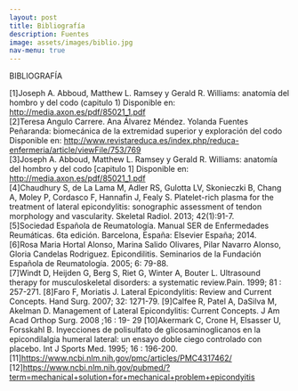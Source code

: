 ```yaml
---
layout: post
title: Bibliografía
description: Fuentes
image: assets/images/biblio.jpg
nav-menu: true
---
```


BIBLIOGRAFÍA

[1]Joseph A. Abboud, Matthew L. Ramsey y Gerald R. Williams: anatomía del hombro y del codo
(capitulo 1) Disponible en: http://media.axon.es/pdf/85021_1.pdf<br>
[2]Teresa Angulo Carrere. Ana Álvarez Méndez. Yolanda Fuentes Peñaranda: biomecánica de la extremidad superior y exploración del codo Disponible en: http://www.revistareduca.es/index.php/reduca-enfermeria/article/viewFile/753/769<br>
[3]Joseph A. Abboud, Matthew L. Ramsey y Gerald R. Williams: anatomía del hombro y del codo [capitulo 1] Disponible en: http://media.axon.es/pdf/85021_1.pdf<br>
[4]Chaudhury S, de La Lama M, Adler RS, Gulotta LV, Skonieczki B, Chang A, Moley P, Cordasco F, Hannafin J, Fealy S. Platelet-rich plasma for the treatment of lateral epicondylitis: sonographic assessment of tendon morphology and vascularity. Skeletal Radiol. 2013; 42(1):91-7.<br>
[5]Sociedad Española de Reumatología. Manual SER de Enfermedades Reumáticas. 6ta edición. Barcelona, España: Elsevier España; 2014.<br>
[6]Rosa Maria Hortal Alonso, Marina Salido Olivares, Pilar Navarro Alonso, Gloria Candelas Rodriguez. Epicondilitis. Seminarios de la Fundación Española de Reumatología. 2005; 6: 79-88.<br>
[7]Windt D, Heijden G, Berg S, Riet G, Winter A, Bouter L. Ultrasound therapy for musculoskeletal disorders: a systematic review.Pain. 1999; 81 : 257-271.
[8]Faro F, Moriatis J. Lateral Epicondylitis: Review and Current Concepts. Hand Surg. 2007; 32: 1271-79.
[9]Calfee R, Patel A, DaSilva M, Akelman D. Management of Lateral Epicondylitis: Current Concepts. J Am Acad Orthop Surg. 2008 ;16 : 19- 29
[10]Akermark C, Crone H, Elsasser U, Forsskahl B. Inyecciones de polisulfato de glicosaminoglicanos en la epicondilalgia humeral lateral: un ensayo doble ciego controlado con placebo. Int J Sports Med. 1995; 16 : 196-200. 
[11]https://www.ncbi.nlm.nih.gov/pmc/articles/PMC4317462/
[12]https://www.ncbi.nlm.nih.gov/pubmed/?term=mechanical+solution+for+mechanical+problem+epicondyitis






